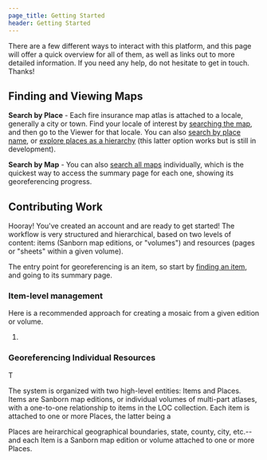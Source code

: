 ```yaml
---
page_title: Getting Started
header: Getting Started
---
```


There are a few different ways to interact with this platform, and this page will offer a quick overview for all of them, as well as links out to more detailed information. If you need any help, do not hesitate to get in touch. Thanks!

## Finding and Viewing Maps

**Search by Place** - Each fire insurance map atlas is attached to a locale, generally a city or town. Find your locale of interest by [searching the map](/browse/#map), and then go to the Viewer for that locale. You can also [search by place name](browse/#places), or [explore places as a hierarchy](/united-states) (this latter option works but is still in development).

**Search by Map** - You can also [search all maps](/browse/#items) individually, which is the quickest way to access the summary page for each one, showing its georeferencing progress.

## Contributing Work

Hooray! You've created an account and are ready to get started! The workflow is very structured and hierarchical, based on two levels of content: items (Sanborn map editions, or "volumes") and resources (pages or "sheets" within a given volume).

The entry point for georeferencing is an item, so start by [finding an item](/browse#items), and going to its summary page.

### Item-level management

Here is a recommended approach for creating a mosaic from a given edition or volume.

1. 

### Georeferencing Individual Resources

T

The system is organized with two high-level entities: Items and Places. Items are Sanborn map editions, or individual volumes of multi-part atlases, with a one-to-one relationship to items in the LOC collection. Each item is attached to one or more Places, the latter being a 


Places are heirarchical geographical boundaries, state, county, city, etc.--and each Item is a Sanborn map edition or volume attached to one or more Places.


